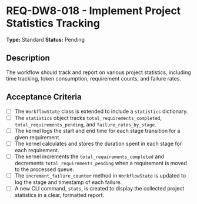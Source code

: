 # REQ-DW8-018 - Implement Project Statistics Tracking

**Type:** Standard
**Status:** Pending

## Description

The workflow should track and report on various project statistics, including time tracking, token consumption, requirement counts, and failure rates.

## Acceptance Criteria

- [ ] The `WorkflowState` class is extended to include a `statistics` dictionary.
- [ ] The `statistics` object tracks `total_requirements_completed`, `total_requirements_pending`, and `failure_rates_by_stage`.
- [ ] The kernel logs the start and end time for each stage transition for a given requirement.
- [ ] The kernel calculates and stores the duration spent in each stage for each requirement.
- [ ] The kernel increments the `total_requirements_completed` and decrements `total_requirements_pending` when a requirement is moved to the processed queue.
- [ ] The `increment_failure_counter` method in `WorkflowState` is updated to log the stage and timestamp of each failure.
- [ ] A new CLI command, `stats`, is created to display the collected project statistics in a clear, formatted report.